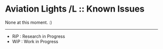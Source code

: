 # Aviation Lights /L :: Known Issues

None at this moment. :)

- - -

* RiP : Research in Progress
* WiP : Work in Progress
